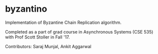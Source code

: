 # byzantino
Implementation of Byzantine Chain Replication algorithm.

Completed as a part of grad course in Asynchronous Systems (CSE 535) with Prof Scott Stoller in Fall '17.

Contributors: Saraj Munjal, Ankit Aggarwal
